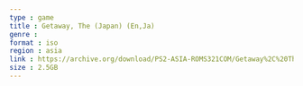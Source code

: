 ```yaml
---
type : game
title : Getaway, The (Japan) (En,Ja)
genre : 
format : iso
region : asia
link : https://archive.org/download/PS2-ASIA-ROMS321COM/Getaway%2C%20The%20%28Japan%29%20%28En%2CJa%29.7z
size : 2.5GB
---
```


